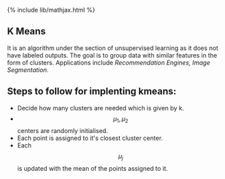 {% include lib/mathjax.html %}

## K Means

It is an algorithm under the section of unsupervised learning as it does not have labeled outputs. The goal is to group data with similar features in the form of clusters.
Applications include _Recommendation Engines, Image Segmentation_.

## Steps to follow for implenting kmeans:

- Decide how many clusters are needed which is given by k.
- $$\mu_{1} , \mu_{2}$$ centers are randomly initialised.
- Each point is assigned to it's closest cluster center.
- Each $$\mu_{j}$$ is updated with the mean of the points assigned to it.




